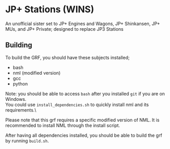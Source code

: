 # JP+ Stations (WINS)

An unofficial sister set to JP+ Engines and Wagons, JP+ Shinkansen, JP+ MUs, and JP+ Private;
designed to replace JP3 Stations

## Building

To build the GRF, you should have these subjects installed;

- bash
- nml (modified version)
- gcc
- python

Note: you should be able to access `bash` after you installed `git` if you are on Windows.\
You could use `install_dependencies.sh` to quickly install nml and its requirements.\

Please note that this grf requires a specific modified version of NML. It is recommended to install
NML through the install script.

After having all dependencies installed, you should be able to build the grf by running `build.sh`.
